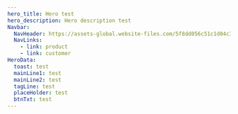```yaml
---
hero_title: Hero test
hero_description: Hero description test
Navbar:
  NavHeader: https://assets-global.website-files.com/5f8dd056c51c1d04c3eaa497/5fe268cd0a4b579cf22e3975_ramp-circle-logo.png
  NavLinks:
    - link: product
    - link: customer
HeroData:
  toast: test
  mainLine1: test
  mainLine2: test
  tagLine: test
  placeHolder: test
  btnTxt: test
---
```

